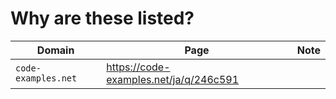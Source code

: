 # Why are these listed?

| Domain | Page | Note |
| ------ | ---- | --- |
| `code-examples.net` | https://code-examples.net/ja/q/246c591 | |
